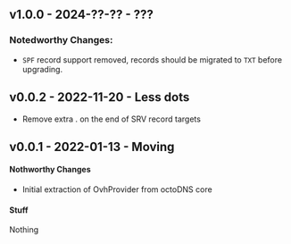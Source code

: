 ## v1.0.0 - 2024-??-?? - ???

### Notedworthy Changes:

* `SPF` record support removed, records should be migrated to `TXT` before
  upgrading.

## v0.0.2 - 2022-11-20 - Less dots

* Remove extra . on the end of SRV record targets

## v0.0.1 - 2022-01-13 - Moving

#### Nothworthy Changes

* Initial extraction of OvhProvider from octoDNS core

#### Stuff

Nothing
